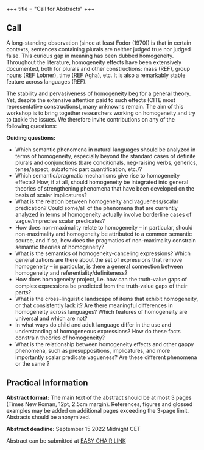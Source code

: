 +++
title = "Call for Abstracts"
+++

## Call

A long-standing observation (since at least Fodor (1970)) is that in certain contexts, sentences containing plurals are neither judged true nor judged false. This curious gap in meaning has been dubbed homogeneity. Throughout the literature, homogeneity effects have been extensively documented, both for plurals and other constructions: mass (REF), group nouns (REF Lobner), time (REF Agha), etc. It is also a remarkably stable feature across languages (REF). 

The stability and pervasiveness of homogeneity beg for a general theory. Yet, despite the extensive attention paid to such effects (CITE most representative constructions), many unknowns remain. The aim of this workshop is to bring together researchers working on homogeneity and try to tackle the issues. We therefore invite contributions on any of the following questions:

**Guiding questions:**

  - Which semantic phenomena in natural languages should be analyzed in terms of homogeneity, especially beyond the standard cases of definite plurals and conjunctions (bare conditionals, neg-raising verbs, generics, tense/aspect, subatomic part quantification, etc.)? 
  - Which semantic/pragmatic mechanisms give rise to homogeneity effects? How, if at all, should homogeneity be integrated into general theories of strengthening phenomena that have been developed on the basis of scalar implicatures?
  - What is the relation between homogeneity and vagueness/scalar predication? Could some/all of the phenomena that are currently analyzed in terms of homogeneity actually involve borderline cases of vague/imprecise scalar predicates?
  - How does non-maximality relate to homogeneity – in particular, should non-maximality and homogeneity be attributed to a common semantic source, and if so, how does the pragmatics of non-maximality constrain semantic theories of homogeneity?
  - What is the semantics of homogeneity-canceling expressions? Which generalizations are there about the set of expressions that remove homogeneity – in particular, is there a general connection between homogeneity and referentiality/definiteness? 
  - How does homogeneity project, i.e. how can the truth-value gaps of complex expressions be predicted from the truth-value gaps of their parts?
  - What is the cross-linguistic landscape of items that exhibit homogeneity, or that consistently lack it? Are there meaningful differences in homogeneity across languages? Which features of homogeneity are universal and which are not?
  - In what ways do child and adult language differ in the use and understanding of homogeneous expressions? How do these facts constrain theories of homogeneity?
  - What is the relationship between homogeneity effects and other gappy phenomena, such as presuppositions, implicatures, and more importantly scalar predicate vagueness? Are these different phenomena or the same ?



## Practical Information

**Abstract format:** The main text of the abstract should be at most 3 pages (Times New Roman, 12pt, 2.5cm margin). References, figures and glossed examples may be added on additional pages exceeding the 3-page limit. Abstracts should be anonymized.

**Abstract deadline:** September 15 2022 Midnight CET

Abstract can be submitted at [EASY CHAIR LINK](google.com)